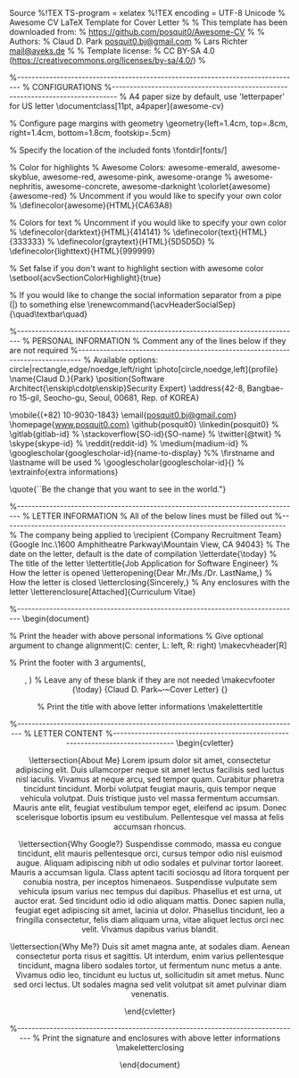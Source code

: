Source
%!TEX TS-program = xelatex
%!TEX encoding = UTF-8 Unicode
% Awesome CV LaTeX Template for Cover Letter
%
% This template has been downloaded from:
% https://github.com/posquit0/Awesome-CV
%
% Authors:
% Claud D. Park <posquit0.bj@gmail.com>
% Lars Richter <mail@ayeks.de>
%
% Template license:
% CC BY-SA 4.0 (https://creativecommons.org/licenses/by-sa/4.0/)
%


%-------------------------------------------------------------------------------
% CONFIGURATIONS
%-------------------------------------------------------------------------------
% A4 paper size by default, use 'letterpaper' for US letter
\documentclass[11pt, a4paper]{awesome-cv}

% Configure page margins with geometry
\geometry{left=1.4cm, top=.8cm, right=1.4cm, bottom=1.8cm, footskip=.5cm}

% Specify the location of the included fonts
\fontdir[fonts/]

% Color for highlights
% Awesome Colors: awesome-emerald, awesome-skyblue, awesome-red, awesome-pink, awesome-orange
%                 awesome-nephritis, awesome-concrete, awesome-darknight
\colorlet{awesome}{awesome-red}
% Uncomment if you would like to specify your own color
% \definecolor{awesome}{HTML}{CA63A8}

% Colors for text
% Uncomment if you would like to specify your own color
% \definecolor{darktext}{HTML}{414141}
% \definecolor{text}{HTML}{333333}
% \definecolor{graytext}{HTML}{5D5D5D}
% \definecolor{lighttext}{HTML}{999999}

% Set false if you don't want to highlight section with awesome color
\setbool{acvSectionColorHighlight}{true}

% If you would like to change the social information separator from a pipe (|) to something else
\renewcommand{\acvHeaderSocialSep}{\quad\textbar\quad}


%-------------------------------------------------------------------------------
%	PERSONAL INFORMATION
%	Comment any of the lines below if they are not required
%-------------------------------------------------------------------------------
% Available options: circle|rectangle,edge/noedge,left/right
\photo[circle,noedge,left]{profile}
\name{Claud D.}{Park}
\position{Software Architect{\enskip\cdotp\enskip}Security Expert}
\address{42-8, Bangbae-ro 15-gil, Seocho-gu, Seoul, 00681, Rep. of KOREA}

\mobile{(+82) 10-9030-1843}
\email{posquit0.bj@gmail.com}
\homepage{www.posquit0.com}
\github{posquit0}
\linkedin{posquit0}
% \gitlab{gitlab-id}
% \stackoverflow{SO-id}{SO-name}
% \twitter{@twit}
% \skype{skype-id}
% \reddit{reddit-id}
% \medium{madium-id}
% \googlescholar{googlescholar-id}{name-to-display}
%% \firstname and \lastname will be used
% \googlescholar{googlescholar-id}{}
% \extrainfo{extra informations}

\quote{``Be the change that you want to see in the world."}


%-------------------------------------------------------------------------------
%	LETTER INFORMATION
%	All of the below lines must be filled out
%-------------------------------------------------------------------------------
% The company being applied to
\recipient
  {Company Recruitment Team}
  {Google Inc.\\1600 Amphitheatre Parkway\\Mountain View, CA 94043}
% The date on the letter, default is the date of compilation
\letterdate{\today}
% The title of the letter
\lettertitle{Job Application for Software Engineer}
% How the letter is opened
\letteropening{Dear Mr./Ms./Dr. LastName,}
% How the letter is closed
\letterclosing{Sincerely,}
% Any enclosures with the letter
\letterenclosure[Attached]{Curriculum Vitae}


%-------------------------------------------------------------------------------
\begin{document}

% Print the header with above personal informations
% Give optional argument to change alignment(C: center, L: left, R: right)
\makecvheader[R]

% Print the footer with 3 arguments(<left>, <center>, <right>)
% Leave any of these blank if they are not needed
\makecvfooter
  {\today}
  {Claud D. Park~~~·~~~Cover Letter}
  {}

% Print the title with above letter informations
\makelettertitle

%-------------------------------------------------------------------------------
%	LETTER CONTENT
%-------------------------------------------------------------------------------
\begin{cvletter}

\lettersection{About Me}
Lorem ipsum dolor sit amet, consectetur adipiscing elit. Duis ullamcorper neque sit amet lectus facilisis sed luctus nisl iaculis. Vivamus at neque arcu, sed tempor quam. Curabitur pharetra tincidunt tincidunt. Morbi volutpat feugiat mauris, quis tempor neque vehicula volutpat. Duis tristique justo vel massa fermentum accumsan. Mauris ante elit, feugiat vestibulum tempor eget, eleifend ac ipsum. Donec scelerisque lobortis ipsum eu vestibulum. Pellentesque vel massa at felis accumsan rhoncus.

\lettersection{Why Google?}
Suspendisse commodo, massa eu congue tincidunt, elit mauris pellentesque orci, cursus tempor odio nisl euismod augue. Aliquam adipiscing nibh ut odio sodales et pulvinar tortor laoreet. Mauris a accumsan ligula. Class aptent taciti sociosqu ad litora torquent per conubia nostra, per inceptos himenaeos. Suspendisse vulputate sem vehicula ipsum varius nec tempus dui dapibus. Phasellus et est urna, ut auctor erat. Sed tincidunt odio id odio aliquam mattis. Donec sapien nulla, feugiat eget adipiscing sit amet, lacinia ut dolor. Phasellus tincidunt, leo a fringilla consectetur, felis diam aliquam urna, vitae aliquet lectus orci nec velit. Vivamus dapibus varius blandit.

\lettersection{Why Me?}
Duis sit amet magna ante, at sodales diam. Aenean consectetur porta risus et sagittis. Ut interdum, enim varius pellentesque tincidunt, magna libero sodales tortor, ut fermentum nunc metus a ante. Vivamus odio leo, tincidunt eu luctus ut, sollicitudin sit amet metus. Nunc sed orci lectus. Ut sodales magna sed velit volutpat sit amet pulvinar diam venenatis.

\end{cvletter}


%-------------------------------------------------------------------------------
% Print the signature and enclosures with above letter informations
\makeletterclosing

\end{document}
